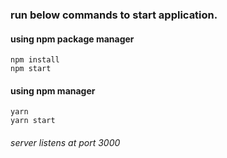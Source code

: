 ### run below commands to start application.

#### using npm package manager

```
npm install
npm start
```

#### using npm manager

```
yarn
yarn start
```

###### server listens at port 3000
